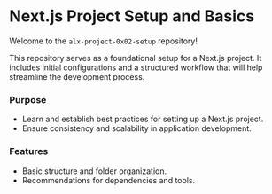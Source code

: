 # Next.js Project Setup and Basics

Welcome to the `alx-project-0x02-setup` repository!  

This repository serves as a foundational setup for a Next.js project. It includes initial configurations and a structured workflow that will help streamline the development process.  

### Purpose
- Learn and establish best practices for setting up a Next.js project.
- Ensure consistency and scalability in application development.

### Features
- Basic structure and folder organization.
- Recommendations for dependencies and tools.
